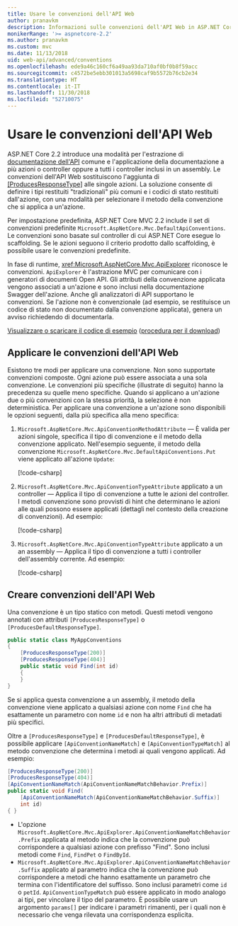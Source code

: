 ```yaml
---
title: Usare le convenzioni dell'API Web
author: pranavkm
description: Informazioni sulle convenzioni dell'API Web in ASP.NET Core.
monikerRange: '>= aspnetcore-2.2'
ms.author: pranavkm
ms.custom: mvc
ms.date: 11/13/2018
uid: web-api/advanced/conventions
ms.openlocfilehash: ede9a46c160cf6a49aa93da710af0bf0b8f59acc
ms.sourcegitcommit: c4572be5ebb301013a5698caf9b5572b76cb2e34
ms.translationtype: HT
ms.contentlocale: it-IT
ms.lasthandoff: 11/30/2018
ms.locfileid: "52710075"
---
```

# <a name="use-web-api-conventions"></a>Usare le convenzioni dell'API Web

ASP.NET Core 2.2 introduce una modalità per l'estrazione di [documentazione dell'API](xref:tutorials/web-api-help-pages-using-swagger) comune e l'applicazione della documentazione a più azioni o controller oppure a tutti i controller inclusi in un assembly. Le convenzioni dell'API Web sostituiscono l'aggiunta di [[ProducesResponseType]](xref:Microsoft.AspNetCore.Mvc.ProducesResponseTypeAttribute) alle singole azioni. La soluzione consente di definire i tipi restituiti "tradizionali" più comuni e i codici di stato restituiti dall'azione, con una modalità per selezionare il metodo della convenzione che si applica a un'azione.

Per impostazione predefinita, ASP.NET Core MVC 2.2 include il set di convenzioni predefinite `Microsoft.AspNetCore.Mvc.DefaultApiConventions`. Le convenzioni sono basate sul controller di cui ASP.NET Core esegue lo scaffolding. Se le azioni seguono il criterio prodotto dallo scaffolding, è possibile usare le convenzioni predefinite.

In fase di runtime, <xref:Microsoft.AspNetCore.Mvc.ApiExplorer> riconosce le convenzioni. `ApiExplorer` è l'astrazione MVC per comunicare con i generatori di documenti Open API. Gli attributi della convenzione applicata vengono associati a un'azione e sono inclusi nella documentazione Swagger dell'azione. Anche gli analizzatori di API supportano le convenzioni. Se l'azione non è convenzionale (ad esempio, se restituisce un codice di stato non documentato dalla convenzione applicata), genera un avviso richiedendo di documentarla.

[Visualizzare o scaricare il codice di esempio](https://github.com/aspnet/Docs/tree/master/aspnetcore/web-api/advanced/conventions/sample) ([procedura per il download](xref:index#how-to-download-a-sample))

## <a name="apply-web-api-conventions"></a>Applicare le convenzioni dell'API Web

Esistono tre modi per applicare una convenzione. Non sono supportate convenzioni composte. Ogni azione può essere associata a una sola convenzione. Le convenzioni più specifiche (illustrate di seguito) hanno la precedenza su quelle meno specifiche. Quando si applicano a un'azione due o più convenzioni con la stessa priorità, la selezione è non deterministica. Per applicare una convenzione a un'azione sono disponibili le opzioni seguenti, dalla più specifica alla meno specifica:

1. `Microsoft.AspNetCore.Mvc.ApiConventionMethodAttribute` &mdash; È valida per azioni singole, specifica il tipo di convenzione e il metodo della convenzione applicato. Nell'esempio seguente, il metodo della convenzione `Microsoft.AspNetCore.Mvc.DefaultApiConventions.Put` viene applicato all'azione `Update`:

    [!code-csharp[](conventions/sample/Controllers/ContactsConventionController.cs?name=apiconventionmethod&highlight=2-3)]

1. `Microsoft.AspNetCore.Mvc.ApiConventionTypeAttribute` applicato a un controller &mdash; Applica il tipo di convenzione a tutte le azioni del controller. I metodi convenzione sono provvisti di hint che determinano le azioni alle quali possono essere applicati (dettagli nel contesto della creazione di convenzioni). Ad esempio:

    [!code-csharp[](conventions/sample/Controllers/ContactsConventionController.cs?name=apiconventiontypeattribute)]

1. `Microsoft.AspNetCore.Mvc.ApiConventionTypeAttribute` applicato a un an assembly &mdash; Applica il tipo di convenzione a tutti i controller dell'assembly corrente. Ad esempio:

    [!code-csharp[](conventions/sample/Startup.cs?name=apiconventiontypeattribute)]

## <a name="create-web-api-conventions"></a>Creare convenzioni dell'API Web

Una convenzione è un tipo statico con metodi. Questi metodi vengono annotati con attributi `[ProducesResponseType]` o `[ProducesDefaultResponseType]`.

```csharp
public static class MyAppConventions
{
    [ProducesResponseType(200)]
    [ProducesResponseType(404)]
    public static void Find(int id)
    {
    }
}
```

Se si applica questa convenzione a un assembly, il metodo della convenzione viene applicato a qualsiasi azione con nome `Find` che ha esattamente un parametro con nome `id` e non ha altri attributi di metadati più specifici.

Oltre a `[ProducesResponseType]` e `[ProducesDefaultResponseType]`, è possibile applicare `[ApiConventionNameMatch]` e `[ApiConventionTypeMatch]` al metodo convenzione che determina i metodi ai quali vengono applicati. Ad esempio:

```csharp
[ProducesResponseType(200)]
[ProducesResponseType(404)]
[ApiConventionNameMatch(ApiConventionNameMatchBehavior.Prefix)]
public static void Find(
    [ApiConventionNameMatch(ApiConventionNameMatchBehavior.Suffix)]
    int id)
{ }
```

* L'opzione `Microsoft.AspNetCore.Mvc.ApiExplorer.ApiConventionNameMatchBehavior.Prefix` applicata al metodo indica che la convenzione può corrispondere a qualsiasi azione con prefisso "Find". Sono inclusi metodi come `Find`, `FindPet` o `FindById`.
* `Microsoft.AspNetCore.Mvc.ApiExplorer.ApiConventionNameMatchBehavior.Suffix` applicato al parametro indica che la convenzione può corrispondere a metodi che hanno esattamente un parametro che termina con l'identificatore del suffisso. Sono inclusi parametri come `id` o `petId`. `ApiConventionTypeMatch` può essere applicato in modo analogo ai tipi, per vincolare il tipo del parametro. È possibile usare un argomento `params[]` per indicare i parametri rimanenti, per i quali non è necessario che venga rilevata una corrispondenza esplicita.
